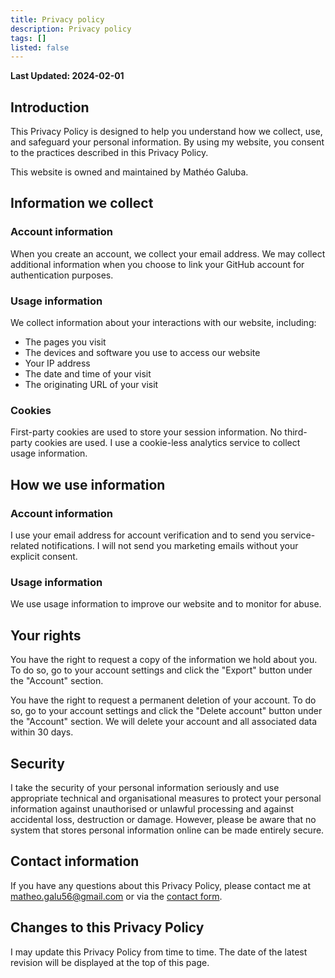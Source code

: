```yaml
---
title: Privacy policy
description: Privacy policy
tags: []
listed: false
---
```


**Last Updated: 2024-02-01**

## Introduction

This Privacy Policy is designed to help you understand how we collect, use, and safeguard your personal information. By using my website, you consent to the practices described in this Privacy Policy.

This website is owned and maintained by Mathéo Galuba.

## Information we collect

### Account information

When you create an account, we collect your email address.
We may collect additional information when you choose to link your GitHub account for authentication purposes.

### Usage information

We collect information about your interactions with our website, including:
- The pages you visit
- The devices and software you use to access our website
- Your IP address
- The date and time of your visit
- The originating URL of your visit

### Cookies

First-party cookies are used to store your session information.
No third-party cookies are used. I use a cookie-less analytics service to collect usage information.

## How we use information

### Account information

I use your email address for account verification and to send you service-related notifications.
I will not send you marketing emails without your explicit consent.

### Usage information

We use usage information to improve our website and to monitor for abuse.

## Your rights

You have the right to request a copy of the information we hold about you.
To do so, go to your account settings and click the "Export" button under the "Account" section.

You have the right to request a permanent deletion of your account.
To do so, go to your account settings and click the "Delete account" button under the "Account" section.
We will delete your account and all associated data within 30 days.

## Security

I take the security of your personal information seriously and use appropriate technical and organisational measures to protect your personal information against unauthorised or unlawful processing and against accidental loss, destruction or damage. However, please be aware that no system that stores personal information online can be made entirely secure.

## Contact information

If you have any questions about this Privacy Policy, please contact me at [matheo.galu56@gmail.com](mailto:matheo.galu56@gmail.com) or via the [contact form](/contact).

## Changes to this Privacy Policy

I may update this Privacy Policy from time to time. The date of the latest revision will be displayed at the top of this page.
